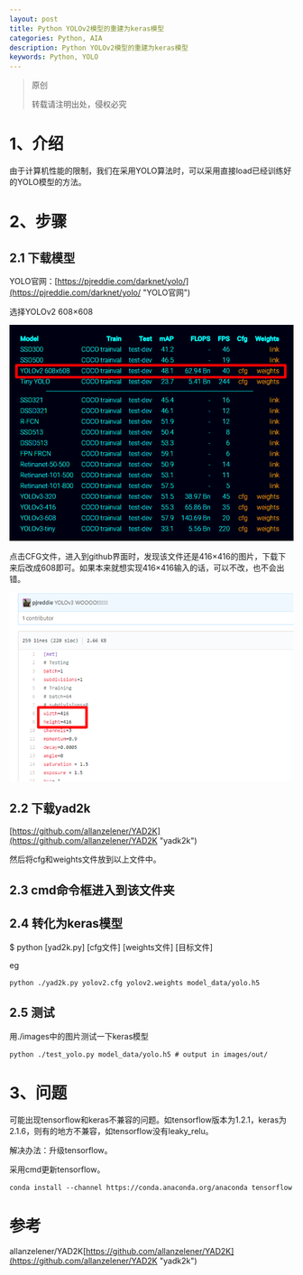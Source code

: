```yaml
---
layout: post
title: Python YOLOv2模型的重建为keras模型
categories: Python, AIA
description: Python YOLOv2模型的重建为keras模型
keywords: Python, YOLO
---
```


> 原创
> 
> 转载请注明出处，侵权必究

# 1、介绍
由于计算机性能的限制，我们在采用YOLO算法时，可以采用直接load已经训练好的YOLO模型的方法。

# 2、步骤
## 2.1 下载模型
YOLO官网：[https://pjreddie.com/darknet/yolo/](https://pjreddie.com/darknet/yolo/ "YOLO官网")

选择YOLOv2 608×608

<img src="/images/posts/2018-7-15-YOLO-Model-Load/YOLO_download.png" width="600" alt="选择YOLOv2 608×608" />

点击CFG文件，进入到github界面时，发现该文件还是416×416的图片，下载下来后改成608即可。如果本来就想实现416×416输入的话，可以不改，也不会出错。

<img src="/images/posts/2018-7-15-YOLO-Model-Load/wd_hg_err.png" width="600" alt="cfg文件的错误" />

## 2.2 下载yad2k
[https://github.com/allanzelener/YAD2K](https://github.com/allanzelener/YAD2K "yadk2k")

然后将cfg和weights文件放到以上文件中。

## 2.3 cmd命令框进入到该文件夹

## 2.4 转化为keras模型

$ python [yad2k.py] [cfg文件] [weights文件] [目标文件] 

eg

```
python ./yad2k.py yolov2.cfg yolov2.weights model_data/yolo.h5
```

## 2.5 测试

用./images中的图片测试一下keras模型

```
python ./test_yolo.py model_data/yolo.h5 # output in images/out/
```

# 3、问题
可能出现tensorflow和keras不兼容的问题。如tensorflow版本为1.2.1，keras为2.1.6，则有的地方不兼容，如tensorflow没有leaky_relu。

解决办法：升级tensorflow。

采用cmd更新tensorflow。

```
conda install --channel https://conda.anaconda.org/anaconda tensorflow
```

# 参考

allanzelener/YAD2K[https://github.com/allanzelener/YAD2K](https://github.com/allanzelener/YAD2K "yadk2k")